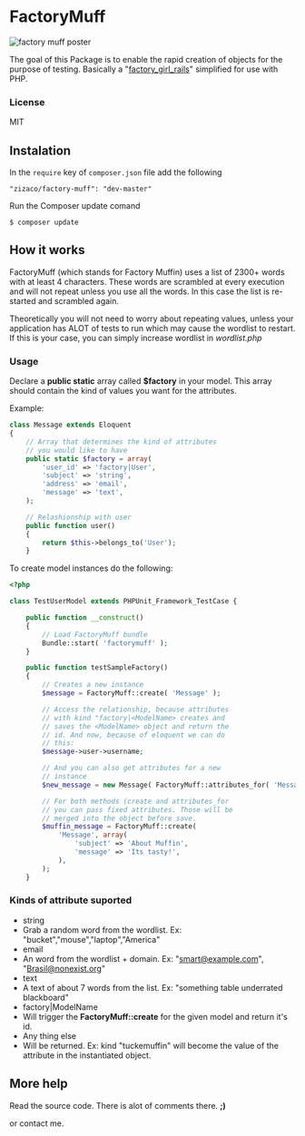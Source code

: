 FactoryMuff
===========

![factory muff poster](https://dl.dropbox.com/u/12506137/libs_bundles/factorymuff.png)

The goal of this Package is to enable the rapid creation of objects for the purpose of testing. Basically a "[factory\_girl\_rails](https://github.com/thoughtbot/factory_girl_rails)" simplified for use with PHP.

### License

MIT

Instalation
-----------

In the `require` key of `composer.json` file add the following

    "zizaco/factory-muff": "dev-master"

Run the Composer update comand

    $ composer update


How it works
------------

FactoryMuff (which stands for Factory Muffin) uses a list of 2300+ words with at least 4 characters. These words are scrambled at every execution and will not repeat unless you use all the words. In this case the list is re-started and scrambled again.

Theoretically you will not need to worry about repeating values​​, unless your application has ALOT of tests to run which may cause the wordlist to restart. If this is your case, you can simply increase wordlist in _wordlist.php_

### Usage

Declare a __public static__ array called __$factory__ in your model. This array should contain the kind of values you want for the attributes.

Example:
```php
class Message extends Eloquent
{
    // Array that determines the kind of attributes
    // you would like to have
    public static $factory = array(
        'user_id' => 'factory|User',
        'subject' => 'string',
        'address' => 'email',
        'message' => 'text',
    );

    // Relashionship with user
    public function user()
    {
        return $this->belongs_to('User');
    }
```

To create model instances do the following:
```php
<?php

class TestUserModel extends PHPUnit_Framework_TestCase {

    public function __construct()
    {
        // Load FactoryMuff bundle
        Bundle::start( 'factorymuff' );
    }

    public function testSampleFactory()
    {
        // Creates a new instance
        $message = FactoryMuff::create( 'Message' );

        // Access the relationship, because attributes
        // with kind "factory|<ModelName> creates and
        // saves the <ModelName> object and return the
        // id. And now, because of eloquent we can do
        // this:
        $message->user->username;

        // And you can also get attributes for a new
        // instance
        $new_message = new Message( FactoryMuff::attributes_for( 'Message' ) )

        // For both methods (create and attributes_for
        // you can pass fixed attributes. Those will be
        // merged into the object before save.
        $muffin_message = FactoryMuff::create(
            'Message', array(
                'subject' => 'About Muffin',
                'message' => 'Its tasty!',
            ),
        );
    }
```

### Kinds of attribute suported

* string
 * Grab a random word from the wordlist. Ex: "bucket","mouse","laptop","America"
* email
 * An word from the wordlist + domain. Ex: "smart@example.com", "Brasil@nonexist.org"
* text
 * A text of about 7 words from the list. Ex: "something table underrated blackboard"
* factory|ModelName
 * Will trigger the __FactoryMuff::create__ for the given model and return it's id.
* Any thing else
 * Will be returned. Ex: kind "tuckemuffin" will become the value of the attribute in the instantiated object.


More help
---------

Read the source code. There is alot of comments there. __;)__

or contact me.
